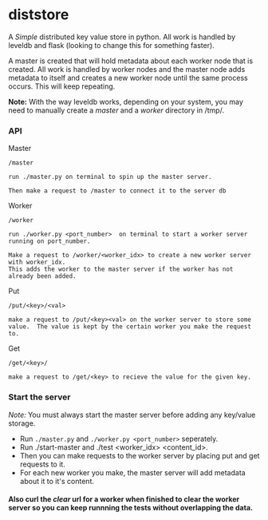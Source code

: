 # diststore

A *Simple* distributed key value store in python. All work is handled by leveldb and flask (looking to change this for something faster).

A master is created that will hold metadata about each worker node that is created. All work is handled by worker nodes and the master node adds metadata to itself and creates a new worker node until the same process occurs. This will keep repeating.

**Note:** With the way leveldb works, depending on your system, you may need to manually create a *master* and a *worker* directory in /tmp/.


### API
Master
```
/master

run ./master.py on terminal to spin up the master server. 

Then make a request to /master to connect it to the server db 
```
Worker
```
/worker

run ./worker.py <port_number>  on terminal to start a worker server running on port_number. 

Make a request to /worker/<worker_idx> to create a new worker server with worker_idx.
This adds the worker to the master server if the worker has not already been added.

```
Put
```
/put/<key>/<val>

make a request to /put/<key><val> on the worker server to store some value.  The value is kept by the certain worker you make the request to. 
```
Get
```
/get/<key>/

make a request to /get/<key> to recieve the value for the given key.
```

### Start the server
*Note:* You must always start the master server before adding any key/value storage.

- Run `./master.py` and `./worker.py <port_number>` seperately. 
- Run ./start-master and ./test <worker_idx> <content_id>.
- Then you can make requests to the worker server by placing put and get requests to it.
- For each new worker you make, the master server will add metadata about it to it's content.

#### Also curl the *clear* url for a worker when finished to clear the  worker server so you can keep runnning the tests without overlapping the data.
